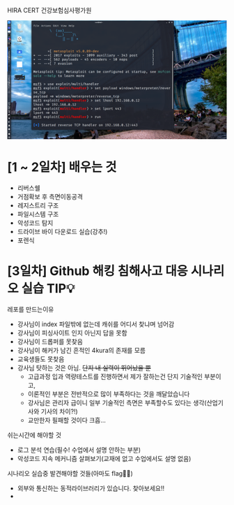 HIRA CERT 건강보험심사평가원
  
![title](msfconsole.png)

# [1 ~ 2일차] 배우는 것  
- 리버스쉘  
- 거점확보 후 측면이동공격  
- 레지스트리 구조  
- 파일시스템 구조   
- 악성코드 탐지  
- 드라이브 바이 다운로드 실습(강추!)  
- 포렌식  
  
# [3일차] Github 해킹 침해사고 대응 시나리오 실습 TIP💡  
 레포를 만드는이유  
- 강사님이 index 파일밖에 없는데 캐쉬를 어디서 찾냐며 넘어감   
- 강사님이 피싱사이트 인지 아닌지 답을 못함  
- 강사님이 드롭퍼를 못찾음  
- 강사님이 해커가 남긴 흔적인 4kura의 존재를 모름  
- 교육생들도 못찾음  
- 강사님 탓하는 것은 아님. ~~단지 내 실력이 뛰어났을 뿐~~  
  - 고급과정 입과 역량테스트를 진행하면서 제가 잘하는건 단지 기술적인 부분이고,  
  - 이론적인 부분은 전반적으로 많이 부족하다는 것을 깨달았습니다  
  - 강사님은 관리자 급이니 일부 기술적인 측면은 부족할수도 있다는 생각(산업기사와 기사의 차이?!)  
  - 교만한자 필패할 것이다 크흡...  
  
 쉬는시간에 해야할 것  
- 로그 분석 연습(필수! 수업에서 설명 안하는 부분)  
- 악성코드 지속 메커니즘 살펴보기(교재에 없고 수업에서도 설명 없음)
  
 시나리오 실습중 발견해야할 것들(아마도 flag🏴‍☠️)  
- 외부와 통신하는 동적라이브러리가 있습니다. 찾아보세요!!    
- 
